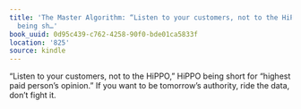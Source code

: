 ```yaml
---
title: 'The Master Algorithm: “Listen to your customers, not to the HiPPO,” HiPPO
  being sh…'
book_uuid: 0d95c439-c762-4258-90f0-bde01ca5833f
location: '825'
source: kindle
---
```


“Listen to your customers, not to the HiPPO,” HiPPO being short for “highest paid person’s opinion.” If you want to be tomorrow’s authority, ride the data, don’t fight it.